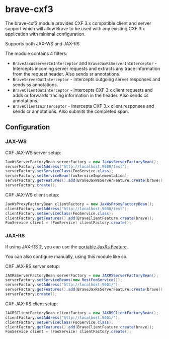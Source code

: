 # brave-cxf3

The brave-cxf3 module provides CXF 3.x compatible client and server support which will allow Brave to be used with any
existing CXF 3.x application with minimal configuration.

Supports both JAX-WS and JAX-RS.

The module contains 4 filters:

*   `BraveJaxWsServerInInterceptor` and `BraveJaxRsServerInInterceptor` - Intercepts incoming server requests and extracts any trace information from
the request header. Also sends sr annotations.
*   `BraveServerOutInterceptor` - Intercepts outgoing server responses and sends ss annotations.
*   `BraveClientOutInterceptor` - Intercepts CXF 3.x client requests and adds or forwards tracing information in the header.
Also sends cs annotations.
*   `BraveClientInInterceptor` - Intercepts CXF 3.x client responses and sends cr annotations. Also submits the completed span.

## Configuration

### JAX-WS

CXF JAX-WS server setup:

```java
JaxWsServerFactoryBean serverFactory = new JaxWsServerFactoryBean();
serverFactory.setAddress("http://localhost:9000/test");
serverFactory.setServiceClass(FooService.class);
serverFactory.setServiceBean(fooServiceImplementation);
serverFactory.getFeatures().add(BraveJaxWsServerFeature.create(brave));
serverFactory.create();
```

CXF JAX-WS client setup:

```java
JaxWsProxyFactoryBean clientFactory = new JaxWsProxyFactoryBean();
clientFactory.setAddress("http://localhost:9000/test");
clientFactory.setServiceClass(FooService.class);
clientFactory.getFeatures().add(BraveClientFeature.create(brave));
FooService client = (FooService) clientFactory.create();
```

### JAX-RS

If using JAX-RS 2, you can use the [portable JaxRs Feature](../brave-jaxrs2/README.md).

You can also configure manually, using this module like so.

CXF JAX-RS server setup:

```java
JAXRSServerFactoryBean serverFactory = new JAXRSServerFactoryBean();
serverFactory.setServiceBeans(new RestFooService());
serverFactory.setAddress("http://localhost:9001/");
serverFactory.getFeatures().add(BraveJaxRsServerFeature.create(brave));
serverFactory.create();
```

CXF JAX-RS client setup:

```java
JAXRSClientFactoryBean clientFactory = new JAXRSClientFactoryBean();
clientFactory.setAddress("http://localhost:9001/");
clientFactory.setServiceClass(FooService.class);
clientFactory.getFeatures().add(BraveClientFeature.create(brave));
FooService client = (FooService) clientFactory.create();
```
